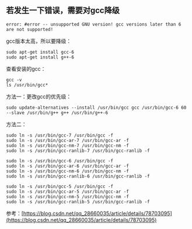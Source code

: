 ## 若发生一下错误，需要对gcc降级

```
error: #error -- unsupported GNU version! gcc versions later than 6 are not supported!
```

gcc版本太高，所以要降级：

```
sudo apt-get install gcc-6
sudo apt-get install g++-6
```

查看安装的gcc：

```
gcc -v
ls /usr/bin/gcc*
```

方法一：更改gcc的优先级：
```
sudo update-alternatives --install /usr/bin/gcc gcc /usr/bin/gcc-6 60 --slave /usr/bin/g++ g++ /usr/bin/g++-6
```

方法二：
```
sudo ln -s /usr/bin/gcc-7 /usr/bin/gcc -f
sudo ln -s /usr/bin/gcc-ar-7 /usr/bin/gcc-ar -f
sudo ln -s /usr/bin/gcc-nm-7 /usr/bin/gcc-nm -f
sudo ln -s /usr/bin/gcc-ranlib-7 /usr/bin/gcc-ranlib -f
````

```
sudo ln -s /usr/bin/gcc-6 /usr/bin/gcc -f
sudo ln -s /usr/bin/gcc-ar-6 /usr/bin/gcc-ar -f
sudo ln -s /usr/bin/gcc-nm-6 /usr/bin/gcc-nm -f
sudo ln -s /usr/bin/gcc-ranlib-6 /usr/bin/gcc-ranlib -f
````

```
sudo ln -s /usr/bin/gcc-5 /usr/bin/gcc -f
sudo ln -s /usr/bin/gcc-ar-5 /usr/bin/gcc-ar -f
sudo ln -s /usr/bin/gcc-nm-5 /usr/bin/gcc-nm -f
sudo ln -s /usr/bin/gcc-ranlib-5 /usr/bin/gcc-ranlib -f
```

参考：[https://blog.csdn.net/qq_28660035/article/details/78703095](https://blog.csdn.net/qq_28660035/article/details/78703095)
